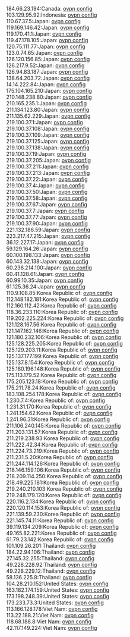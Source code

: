 184.66.23.194:Canada: [ovpn config](vpn/184_66_23_194.ovpn)  
103.129.95.92:Indonesia: [ovpn config](vpn/103_129_95_92.ovpn)  
110.67.37.5:Japan: [ovpn config](vpn/110_67_37_5.ovpn)  
119.169.146.42:Japan: [ovpn config](vpn/119_169_146_42.ovpn)  
119.170.41.1:Japan: [ovpn config](vpn/119_170_41_1.ovpn)  
119.47.178.105:Japan: [ovpn config](vpn/119_47_178_105.ovpn)  
120.75.111.77:Japan: [ovpn config](vpn/120_75_111_77.ovpn)  
123.0.74.65:Japan: [ovpn config](vpn/123_0_74_65.ovpn)  
126.120.156.85:Japan: [ovpn config](vpn/126_120_156_85.ovpn)  
126.217.9.52:Japan: [ovpn config](vpn/126_217_9_52.ovpn)  
126.94.83.187:Japan: [ovpn config](vpn/126_94_83_187.ovpn)  
138.64.203.72:Japan: [ovpn config](vpn/138_64_203_72.ovpn)  
14.14.222.84:Japan: [ovpn config](vpn/14_14_222_84.ovpn)  
175.104.165.210:Japan: [ovpn config](vpn/175_104_165_210.ovpn)  
210.148.238.80:Japan: [ovpn config](vpn/210_148_238_80.ovpn)  
210.165.235.1:Japan: [ovpn config](vpn/210_165_235_1.ovpn)  
211.134.123.80:Japan: [ovpn config](vpn/211_134_123_80.ovpn)  
211.135.62.229:Japan: [ovpn config](vpn/211_135_62_229.ovpn)  
219.100.37.1:Japan: [ovpn config](vpn/219_100_37_1.ovpn)  
219.100.37.108:Japan: [ovpn config](vpn/219_100_37_108.ovpn)  
219.100.37.109:Japan: [ovpn config](vpn/219_100_37_109.ovpn)  
219.100.37.125:Japan: [ovpn config](vpn/219_100_37_125.ovpn)  
219.100.37.138:Japan: [ovpn config](vpn/219_100_37_138.ovpn)  
219.100.37.19:Japan: [ovpn config](vpn/219_100_37_19.ovpn)  
219.100.37.205:Japan: [ovpn config](vpn/219_100_37_205.ovpn)  
219.100.37.211:Japan: [ovpn config](vpn/219_100_37_211.ovpn)  
219.100.37.213:Japan: [ovpn config](vpn/219_100_37_213.ovpn)  
219.100.37.22:Japan: [ovpn config](vpn/219_100_37_22.ovpn)  
219.100.37.4:Japan: [ovpn config](vpn/219_100_37_4.ovpn)  
219.100.37.50:Japan: [ovpn config](vpn/219_100_37_50.ovpn)  
219.100.37.58:Japan: [ovpn config](vpn/219_100_37_58.ovpn)  
219.100.37.67:Japan: [ovpn config](vpn/219_100_37_67.ovpn)  
219.100.37.7:Japan: [ovpn config](vpn/219_100_37_7.ovpn)  
219.100.37.77:Japan: [ovpn config](vpn/219_100_37_77.ovpn)  
219.100.37.90:Japan: [ovpn config](vpn/219_100_37_90.ovpn)  
221.132.186.59:Japan: [ovpn config](vpn/221_132_186_59.ovpn)  
223.217.47.215:Japan: [ovpn config](vpn/223_217_47_215.ovpn)  
36.12.227.17:Japan: [ovpn config](vpn/36_12_227_17.ovpn)  
59.129.164.26:Japan: [ovpn config](vpn/59_129_164_26.ovpn)  
60.100.198.133:Japan: [ovpn config](vpn/60_100_198_133.ovpn)  
60.143.32.138:Japan: [ovpn config](vpn/60_143_32_138.ovpn)  
60.236.214.100:Japan: [ovpn config](vpn/60_236_214_100.ovpn)  
60.41.128.61:Japan: [ovpn config](vpn/60_41_128_61.ovpn)  
60.99.10.35:Japan: [ovpn config](vpn/60_99_10_35.ovpn)  
61.125.36.24:Japan: [ovpn config](vpn/61_125_36_24.ovpn)  
110.9.108.85:Korea Republic of: [ovpn config](vpn/110_9_108_85.ovpn)  
112.148.182.181:Korea Republic of: [ovpn config](vpn/112_148_182_181.ovpn)  
112.160.112.42:Korea Republic of: [ovpn config](vpn/112_160_112_42.ovpn)  
118.36.233.110:Korea Republic of: [ovpn config](vpn/118_36_233_110.ovpn)  
119.202.225.224:Korea Republic of: [ovpn config](vpn/119_202_225_224.ovpn)  
121.128.167.56:Korea Republic of: [ovpn config](vpn/121_128_167_56.ovpn)  
121.147.162.146:Korea Republic of: [ovpn config](vpn/121_147_162_146.ovpn)  
121.180.232.106:Korea Republic of: [ovpn config](vpn/121_180_232_106.ovpn)  
125.128.225.205:Korea Republic of: [ovpn config](vpn/125_128_225_205.ovpn)  
125.129.203.11:Korea Republic of: [ovpn config](vpn/125_129_203_11.ovpn)  
125.137.177.199:Korea Republic of: [ovpn config](vpn/125_137_177_199.ovpn)  
125.137.8.154:Korea Republic of: [ovpn config](vpn/125_137_8_154.ovpn)  
125.180.196.148:Korea Republic of: [ovpn config](vpn/125_180_196_148.ovpn)  
175.113.179.52:Korea Republic of: [ovpn config](vpn/175_113_179_52.ovpn)  
175.205.123.18:Korea Republic of: [ovpn config](vpn/175_205_123_18.ovpn)  
175.211.78.24:Korea Republic of: [ovpn config](vpn/175_211_78_24.ovpn)  
183.108.254.178:Korea Republic of: [ovpn config](vpn/183_108_254_178.ovpn)  
1.230.7.4:Korea Republic of: [ovpn config](vpn/1_230_7_4.ovpn)  
1.231.31.170:Korea Republic of: [ovpn config](vpn/1_231_31_170.ovpn)  
1.241.154.62:Korea Republic of: [ovpn config](vpn/1_241_154_62.ovpn)  
1.241.96.31:Korea Republic of: [ovpn config](vpn/1_241_96_31.ovpn)  
211.106.240.145:Korea Republic of: [ovpn config](vpn/211_106_240_145.ovpn)  
211.203.131.57:Korea Republic of: [ovpn config](vpn/211_203_131_57.ovpn)  
211.219.238.93:Korea Republic of: [ovpn config](vpn/211_219_238_93.ovpn)  
211.222.42.34:Korea Republic of: [ovpn config](vpn/211_222_42_34.ovpn)  
211.224.73.219:Korea Republic of: [ovpn config](vpn/211_224_73_219.ovpn)  
211.231.5.20:Korea Republic of: [ovpn config](vpn/211_231_5_20.ovpn)  
211.244.114.126:Korea Republic of: [ovpn config](vpn/211_244_114_126.ovpn)  
218.146.159.106:Korea Republic of: [ovpn config](vpn/218_146_159_106.ovpn)  
218.209.114.250:Korea Republic of: [ovpn config](vpn/218_209_114_250.ovpn)  
218.49.225.181:Korea Republic of: [ovpn config](vpn/218_49_225_181.ovpn)  
219.240.210.103:Korea Republic of: [ovpn config](vpn/219_240_210_103.ovpn)  
219.248.179.120:Korea Republic of: [ovpn config](vpn/219_248_179_120.ovpn)  
220.116.2.134:Korea Republic of: [ovpn config](vpn/220_116_2_134.ovpn)  
220.120.114.153:Korea Republic of: [ovpn config](vpn/220_120_114_153.ovpn)  
221.139.59.230:Korea Republic of: [ovpn config](vpn/221_139_59_230.ovpn)  
221.145.74.11:Korea Republic of: [ovpn config](vpn/221_145_74_11.ovpn)  
39.119.134.209:Korea Republic of: [ovpn config](vpn/39_119_134_209.ovpn)  
49.165.82.221:Korea Republic of: [ovpn config](vpn/49_165_82_221.ovpn)  
61.79.23.142:Korea Republic of: [ovpn config](vpn/61_79_23_142.ovpn)  
101.109.26.201:Thailand: [ovpn config](vpn/101_109_26_201.ovpn)  
184.22.94.106:Thailand: [ovpn config](vpn/184_22_94_106.ovpn)  
27.145.32.255:Thailand: [ovpn config](vpn/27_145_32_255.ovpn)  
49.228.228.92:Thailand: [ovpn config](vpn/49_228_228_92.ovpn)  
49.228.229.12:Thailand: [ovpn config](vpn/49_228_229_12.ovpn)  
58.136.225.8:Thailand: [ovpn config](vpn/58_136_225_8.ovpn)  
104.28.210.152:United States: [ovpn config](vpn/104_28_210_152.ovpn)  
163.182.174.159:United States: [ovpn config](vpn/163_182_174_159.ovpn)  
173.198.248.39:United States: [ovpn config](vpn/173_198_248_39.ovpn)  
173.233.73.3:United States: [ovpn config](vpn/173_233_73_3.ovpn)  
113.166.128.178:Viet Nam: [ovpn config](vpn/113_166_128_178.ovpn)  
113.22.188.21:Viet Nam: [ovpn config](vpn/113_22_188_21.ovpn)  
118.68.188.8:Viet Nam: [ovpn config](vpn/118_68_188_8.ovpn)  
42.117.149.224:Viet Nam: [ovpn config](vpn/42_117_149_224.ovpn)  
